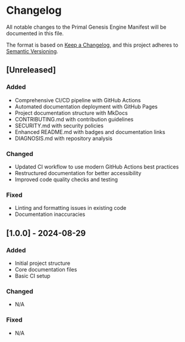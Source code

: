 # Changelog

All notable changes to the Primal Genesis Engine Manifest will be documented in this file.

The format is based on [Keep a Changelog](https://keepachangelog.com/en/1.0.0/),
and this project adheres to [Semantic Versioning](https://semver.org/spec/v2.0.0.html).

## [Unreleased]

### Added
- Comprehensive CI/CD pipeline with GitHub Actions
- Automated documentation deployment with GitHub Pages
- Project documentation structure with MkDocs
- CONTRIBUTING.md with contribution guidelines
- SECURITY.md with security policies
- Enhanced README.md with badges and documentation links
- DIAGNOSIS.md with repository analysis

### Changed
- Updated CI workflow to use modern GitHub Actions best practices
- Restructured documentation for better accessibility
- Improved code quality checks and testing

### Fixed
- Linting and formatting issues in existing code
- Documentation inaccuracies

## [1.0.0] - 2024-08-29

### Added
- Initial project structure
- Core documentation files
- Basic CI setup

### Changed
- N/A

### Fixed
- N/A
